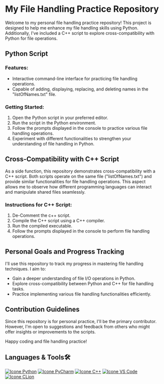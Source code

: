 # My File Handling Practice Repository

Welcome to my personal file handling practice repository! This project is designed to help me enhance my 
file handling skills using Python. Additionally, I've included a C++ script to explore cross-compatibility 
with Python for file operations.

## Python Script 

### Features:
- Interactive command-line interface for practicing file handling operations.
- Capable of adding, displaying, replacing, and deleting names in the "listOfNames.txt" file.

### Getting Started:
1. Open the Python script in your preferred editor.
2. Run the script in the Python environment.
3. Follow the prompts displayed in the console to practice various file handling operations.
4. Experiment with different functionalities to strengthen your understanding of file handling in Python.

## Cross-Compatibility with C++ Script

As a side function, this repository demonstrates cross-compatibility with a C++ script.
Both scripts operate on the same file ("listOfNames.txt") and provide similar functionalities for 
file handling operations. This aspect allows me to observe how different programming languages 
can interact and manipulate shared files seamlessly.

### Instructions for C++ Script:
1. De-Comment the c++ script.
2. Compile the C++ script using a C++ compiler.
3. Run the compiled executable.
4. Follow the prompts displayed in the console to perform file handling operations.

## Personal Goals and Progress Tracking

I'll use this repository to track my progress in mastering file handling techniques. I aim to:
- Gain a deeper understanding of file I/O operations in Python.
- Explore cross-compatibility between Python and C++ for file handling tasks.
- Practice implementing various file handling functionalities efficiently.

## Contribution Guidelines

Since this repository is for personal practice, I'll be the primary contributor. However, 
I'm open to suggestions and feedback from others who might offer insights or improvements to the scripts.

Happy coding and file handling practice!

<h2>Languages & Tools🛠️</h2>

[![Icone Python](https://skillicons.dev/icons?i=python)](https://www.python.org/)
[![Icone PyCharm](https://skillicons.dev/icons?i=pycharm)](https://www.jetbrains.com/pycharm/)
[![Icone C++](https://skillicons.dev/icons?i=cpp)](https://cplusplus.com/)
[![Icone VS Code](https://skillicons.dev/icons?i=vscode)](https://code.visualstudio.com/)
[![Icone CLion](https://skillicons.dev/icons?i=clion)](https://www.jetbrains.com/clion/)




